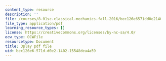 ```yaml
---
content_type: resource
description: ''
file: /courses/8-01sc-classical-mechanics-fall-2016/bec126e6571dd0e2140215548dea4a59_CfTLS6YYPms.pdf
file_type: application/pdf
learning_resource_types: []
license: https://creativecommons.org/licenses/by-nc-sa/4.0/
ocw_type: OCWFile
resourcetype: Document
title: 3play pdf file
uid: bec126e6-571d-d0e2-1402-15548dea4a59
---
```

